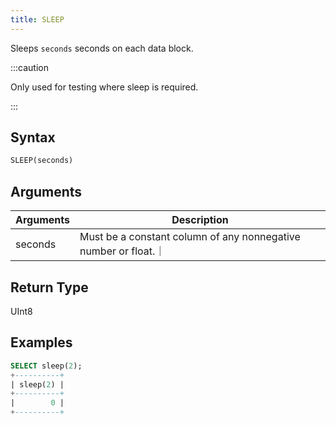 ```yaml
---
title: SLEEP
---
```


Sleeps `seconds` seconds on each data block.

:::caution

Only used for testing where sleep is required.

:::



## Syntax

```sql
SLEEP(seconds)
```

## Arguments

| Arguments   | Description |
| ----------- | ----------- |
| seconds  | Must be a constant column of any nonnegative number or float.｜

## Return Type

UInt8

## Examples

```sql
SELECT sleep(2);
+----------+
| sleep(2) |
+----------+
|        0 |
+----------+
```
